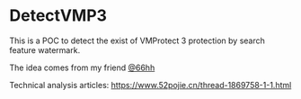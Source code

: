 # DetectVMP3

This is a POC to detect the exist of VMProtect 3 protection by search feature watermark.

The idea comes from my friend [@66hh](https://github.com/66hh)

Technical analysis articles: https://www.52pojie.cn/thread-1869758-1-1.html

